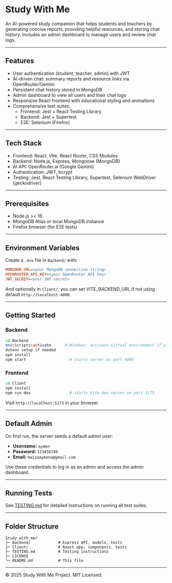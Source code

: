 # Study With Me

An AI-powered study companion that helps students and teachers by generating concise reports, providing helpful resources, and storing chat history. Includes an admin dashboard to manage users and review chat logs.

---

## Features

- User authentication (student, teacher, admin) with JWT
- AI-driven chat: summary reports and resource links via OpenRouter/Gemini
- Persistent chat history stored in MongoDB
- Admin dashboard to view all users and their chat logs
- Responsive React frontend with educational styling and animations
- Comprehensive test suites:
  - Frontend: Jest + React Testing Library
  - Backend: Jest + Supertest
  - E2E: Selenium (Firefox)

---

## Tech Stack

- Frontend: React, Vite, React Router, CSS Modules
- Backend: Node.js, Express, Mongoose (MongoDB)
- AI API: OpenRouter.ai (Google Gemini)
- Authentication: JWT, bcrypt
- Testing: Jest, React Testing Library, Supertest, Selenium WebDriver (geckodriver)

---

## Prerequisites

- Node.js >= 16
- MongoDB Atlas or local MongoDB instance
- Firefox browser (for E2E tests)

---

## Environment Variables

Create a `.env` file in `Backend/` with:
```ini
MONGODB_URL=<your MongoDB connection string>
OPENROUTER_API_KEY=<your OpenRouter API key>
JWT_SECRET=<your JWT secret>
```  

And optionally in `Client/`, you can set VITE_BACKEND_URL if not using default `http://localhost:4000`.

---

## Getting Started

### Backend

```bash
cd Backend
env\Scripts\activate      # Windows: activate virtual environment if using one
dotenv setup if needed
npm install
npm start                   # starts server on port 4000
```

### Frontend

```bash
cd Client
npm install
npm run dev                 # starts Vite dev server on port 5173
```

Visit `http://localhost:5173` in your browser.

---

## Default Admin

On first run, the server seeds a default admin user:

- **Username:** `aymen`  
- **Password:** `123456789`  
- **Email:** `maizaaymena@gmail.com`

Use these credentials to log in as an admin and access the admin dashboard.

---

## Running Tests

See [TESTING.md](TESTING.md) for detailed instructions on running all test suites.

---

## Folder Structure

```
Study_with_me/
├─ Backend/            # Express API, models, tests
├─ Client/             # React app, components, tests
├─ TESTING.md          # Testing instructions
├─ LICENSE
└─ README.md           # This file
```

---

© 2025 Study With Me Project. MIT Licensed.